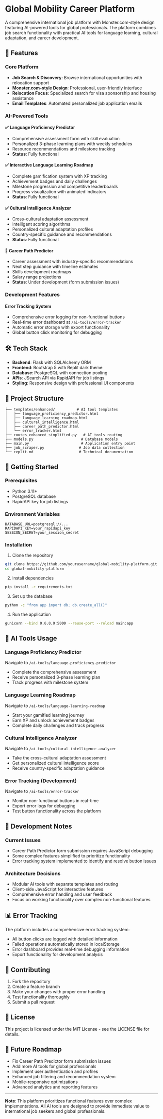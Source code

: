 # Global Mobility Career Platform

A comprehensive international job platform with Monster.com-style design featuring AI-powered tools for global professionals. The platform combines job search functionality with practical AI tools for language learning, cultural adaptation, and career development.

## 🚀 Features

### Core Platform
- **Job Search & Discovery**: Browse international opportunities with relocation support
- **Monster.com-style Design**: Professional, user-friendly interface
- **Relocation Focus**: Specialized search for visa sponsorship and housing assistance
- **Email Templates**: Automated personalized job application emails

### AI-Powered Tools

#### ✅ Language Proficiency Predictor
- Comprehensive assessment form with skill evaluation
- Personalized 3-phase learning plans with weekly schedules
- Resource recommendations and milestone tracking
- **Status**: Fully functional

#### ✅ Interactive Language Learning Roadmap
- Complete gamification system with XP tracking
- Achievement badges and daily challenges
- Milestone progression and competitive leaderboards
- Progress visualization with animated indicators
- **Status**: Fully functional

#### ✅ Cultural Intelligence Analyzer
- Cross-cultural adaptation assessment
- Intelligent scoring algorithms
- Personalized cultural adaptation profiles
- Country-specific guidance and recommendations
- **Status**: Fully functional

#### 🔧 Career Path Predictor
- Career assessment with industry-specific recommendations
- Next step guidance with timeline estimates
- Skills development roadmaps
- Salary range projections
- **Status**: Under development (form submission issues)

### Development Features

#### Error Tracking System
- Comprehensive error logging for non-functional buttons
- Real-time error dashboard at `/ai-tools/error-tracker`
- Automatic error storage with export functionality
- Global button click monitoring for debugging

## 🛠 Tech Stack

- **Backend**: Flask with SQLAlchemy ORM
- **Frontend**: Bootstrap 5 with Replit dark theme
- **Database**: PostgreSQL with connection pooling
- **APIs**: JSearch API via RapidAPI for job listings
- **Styling**: Responsive design with professional UI components

## 📁 Project Structure

```
├── templates/enhanced/          # AI tool templates
│   ├── language_proficiency_predictor.html
│   ├── language_learning_roadmap.html
│   ├── cultural_intelligence.html
│   ├── career_path_predictor.html
│   └── error_tracker.html
├── routes_enhanced_simplified.py   # AI tools routing
├── models.py                      # Database models
├── main.py                        # Application entry point
├── job_scraper.py                # Job data collection
└── replit.md                     # Technical documentation
```

## 🚀 Getting Started

### Prerequisites
- Python 3.11+
- PostgreSQL database
- RapidAPI key for job listings

### Environment Variables
```
DATABASE_URL=postgresql://...
RAPIDAPI_KEY=your_rapidapi_key
SESSION_SECRET=your_session_secret
```

### Installation

1. Clone the repository
```bash
git clone https://github.com/yourusername/global-mobility-platform.git
cd global-mobility-platform
```

2. Install dependencies
```bash
pip install -r requirements.txt
```

3. Set up the database
```bash
python -c "from app import db; db.create_all()"
```

4. Run the application
```bash
gunicorn --bind 0.0.0.0:5000 --reuse-port --reload main:app
```

## 🎯 AI Tools Usage

### Language Proficiency Predictor
Navigate to `/ai-tools/language-proficiency-predictor`
- Complete the comprehensive assessment
- Receive personalized 3-phase learning plan
- Track progress with milestone system

### Language Learning Roadmap
Navigate to `/ai-tools/language-learning-roadmap`
- Start your gamified learning journey
- Earn XP and unlock achievement badges
- Complete daily challenges and track progress

### Cultural Intelligence Analyzer
Navigate to `/ai-tools/cultural-intelligence-analyzer`
- Take the cross-cultural adaptation assessment
- Get personalized cultural intelligence score
- Receive country-specific adaptation guidance

### Error Tracking (Development)
Navigate to `/ai-tools/error-tracker`
- Monitor non-functional buttons in real-time
- Export error logs for debugging
- Test button functionality across the platform

## 🔧 Development Notes

### Current Issues
- Career Path Predictor form submission requires JavaScript debugging
- Some complex features simplified to prioritize functionality
- Error tracking system implemented to identify and resolve button issues

### Architecture Decisions
- Modular AI tools with separate templates and routing
- Client-side JavaScript for interactive features
- Comprehensive error handling and user feedback
- Focus on working functionality over complex non-functional features

## 📊 Error Tracking

The platform includes a comprehensive error tracking system:
- All button clicks are logged with detailed information
- Failed operations automatically stored in localStorage
- Error dashboard provides real-time debugging information
- Export functionality for development analysis

## 🤝 Contributing

1. Fork the repository
2. Create a feature branch
3. Make your changes with proper error handling
4. Test functionality thoroughly
5. Submit a pull request

## 📄 License

This project is licensed under the MIT License - see the LICENSE file for details.

## 🌟 Future Roadmap

- Fix Career Path Predictor form submission issues
- Add more AI tools for global professionals
- Implement user authentication and profiles
- Enhanced job filtering and recommendation system
- Mobile-responsive optimizations
- Advanced analytics and reporting features

---

**Note**: This platform prioritizes functional features over complex implementations. All AI tools are designed to provide immediate value to international job seekers and global professionals.